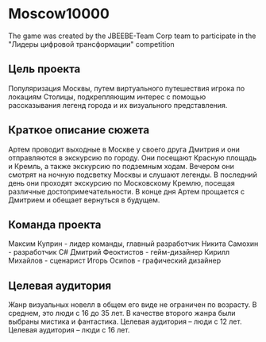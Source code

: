 # Moscow10000
 The game was created by the JBEEBE-Team Corp team to participate in the "Лидеры цифровой трансформации" competition
## Цель проекта
Популяризация Москвы, путем виртуального путешествия игрока по локациям Столицы, подкрепляющим интерес с помощью рассказывания легенд города и их визуального представления.
## Краткое описание сюжета
Артем проводит выходные в Москве у своего друга Дмитрия и они отправляются в экскурсию по городу. Они посещают Красную площадь и Кремль, а также экскурсию по подземным ходам. Вечером они смотрят на ночную подсветку Москвы и слушают легенды. В последний день они проходят экскурсию по Московскому Кремлю, посещая различные достопримечательности. В конце дня Артем прощается с Дмитрием и обещает вернуться в будущем.
## Команда проекта
Максим Куприн - лидер команды, главный разработчик
Никита Самохин - разработчик С#
Дмитрий Феоктистов - гейм-дизайнер
Кирилл Михайлов - сценарист
Игорь Осипов - графический дизайнер
## Целевая аудитория
Жанр визуальных новелл в общем его виде не ограничен по возрасту. В среднем, это люди с 16 до 35 лет.
В качестве второго жанра были выбраны мистика и фантастика. Целевая аудитория – люди с 12 лет.
Целевая аудитория – люди с 16 лет.


